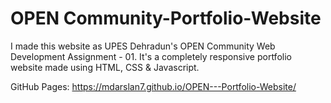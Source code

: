 # OPEN Community-Portfolio-Website

I made this website as UPES Dehradun's OPEN Community Web Development Assignment - 01. It's a completely responsive portfolio website made using HTML, CSS & Javascript.

GitHub Pages: https://mdarslan7.github.io/OPEN---Portfolio-Website/
